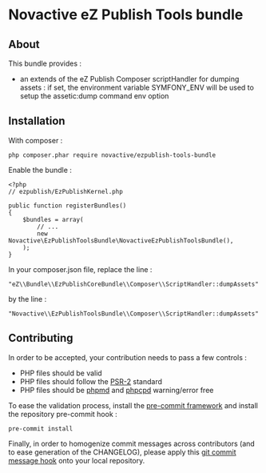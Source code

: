 # Novactive eZ Publish Tools bundle

## About

This bundle provides :

* an extends of the eZ Publish Composer scriptHandler for dumping assets : if set, the environment variable SYMFONY_ENV will be used to setup the assetic:dump command env option

## Installation

With composer :

    php composer.phar require novactive/ezpublish-tools-bundle 

Enable the bundle :

    <?php
    // ezpublish/EzPublishKernel.php

    public function registerBundles()
    {
        $bundles = array(
            // ...
            new Novactive\EzPublishToolsBundle\NovactiveEzPublishToolsBundle(),
        );
    }

In your composer.json file, replace the line :

    "eZ\\Bundle\\EzPublishCoreBundle\\Composer\\ScriptHandler::dumpAssets"

by the line :

    "Novactive\\EzPublishToolsBundle\\Composer\\ScriptHandler::dumpAssets"


## Contributing

In order to be accepted, your contribution needs to pass a few controls : 

* PHP files should be valid
* PHP files should follow the [PSR-2](http://www.php-fig.org/psr/psr-2/) standard
* PHP files should be [phpmd](https://phpmd.org) and [phpcpd](https://github.com/sebastianbergmann/phpcpd) warning/error free

To ease the validation process, install the [pre-commit framework](http://pre-commit.com) and install the repository pre-commit hook :

    pre-commit install

Finally, in order to homogenize commit messages across contributors (and to ease generation of the CHANGELOG), please apply this [git commit message hook](https://gist.github.com/GMaissa/f008b2ffca417c09c7b8) onto your local repository. 
